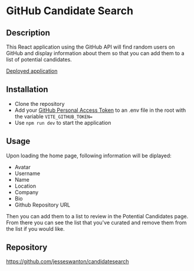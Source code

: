 # GitHub Candidate Search

## Description

This React application using the GitHub API will find random users on GitHub and display information about them so that you can add them to a list of potential candidates.

[Deployed application](https://candidatesearch-69k4.onrender.com/)

## Installation

- Clone the repository
- Add your [GitHub Personal Access Token](https://docs.github.com/en/authentication/keeping-your-account-and-data-secure/managing-your-personal-access-tokens#creating-a-fine-grained-personal-access-token) to an .env file in the root with the variable ``VITE_GITHUB_TOKEN=``
- Use ``npm run dev`` to start the application

## Usage

Upon loading the home page, following information will be diplayed:
- Avatar
- Username
- Name
- Location
- Company
- Bio
- Github Repository URL

Then you can add them to a list to review in the Potential Candidates page.
From there you can see the list that you've curated and remove them from the list if you would like.

## Repository

https://github.com/jesseswanton/candidatesearch
